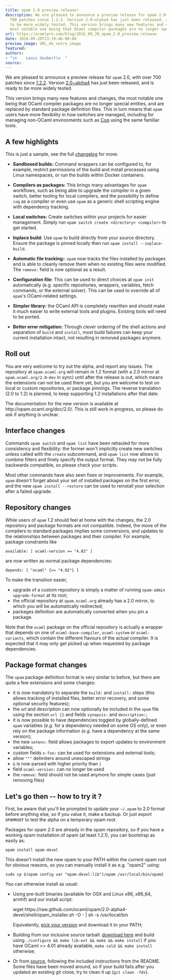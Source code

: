 ```yaml
---
title: opam 2.0 preview release!
description: We are pleased to announce a preview release for opam 2.0, with over
  700 patches since 1.2.2. Version 2.0~alpha4 has just been released, and is ready
  to be more widely tested. This version brings many new features and changes, the
  most notable one being that OCaml compiler packages are no longer spe...
url: https://ocamlpro.com/blog/2016_09_20_opam_2.0_preview_release
date: 2016-09-20T13:19:46-00:00
preview_image: URL_de_votre_image
featured:
authors:
- "\n    Louis Gesbert\n  "
source:
---
```


<p>We are pleased to announce a preview release for <code>opam</code> 2.0, with over 700
patches since <a href="https://opam.ocaml.org/blog/opam-1-2-2-release/">1.2.2</a>. Version
<a href="https://github.com/ocaml/opam/releases/2.0-alpha4">2.0~alpha4</a> has just been
released, and is ready to be more widely tested.</p>
<p>This version brings many new features and changes, the most notable one being
that OCaml compiler packages are no longer special entities, and are replaced
by standard package definition files. This in turn means that <code>opam</code> users have
more flexibility in how switches are managed, including for managing non-OCaml
environments such as <a href="http://coq.io/opam/">Coq</a> using the same familiar tools.</p>
<h2>A few highlights</h2>
<p>This is just a sample, see the full
<a href="https://github.com/ocaml/opam/blob/2.0-alpha4/CHANGES">changelog</a> for more:</p>
<ul>
<li>
<p><strong>Sandboxed builds:</strong> Command wrappers can be configured to, for example,
restrict permissions of the build and install processes using Linux
namespaces, or run the builds within Docker containers.</p>
</li>
<li>
<p><strong>Compilers as packages:</strong> This brings many advantages for <code>opam</code> workflows,
such as being able to upgrade the compiler in a given switch, better tooling for
local compilers, and the possibility to define <code>coq</code> as a compiler or even
use <code>opam</code> as a generic shell scripting engine with dependency tracking.</p>
</li>
<li>
<p><strong>Local switches:</strong> Create switches within your projects for easier
management. Simply run <code>opam switch create &lt;directory&gt; &lt;compiler&gt;</code> to get
started.</p>
</li>
<li>
<p><strong>Inplace build:</strong> Use <code>opam</code> to build directly from
your source directory. Ensure the package is pinned locally then run <code>opam install --inplace-build</code>.</p>
</li>
<li>
<p><strong>Automatic file tracking:</strong>: <code>opam</code> now tracks the files installed by packages
and is able to cleanly remove them when no existing files were modified.
The <code>remove:</code> field is now optional as a result.</p>
</li>
<li>
<p><strong>Configuration file:</strong> This can be used to direct choices at <code>opam init</code>
automatically (e.g. specific repositories, wrappers, variables, fetch
commands, or the external solver). This can be used to override all of <code>opam</code>'s
OCaml-related settings.</p>
</li>
<li>
<p><strong>Simpler library:</strong> the OCaml API is completely rewritten and should make it
much easier to write external tools and plugins. Existing tools will need to be
ported.</p>
</li>
<li>
<p><strong>Better error mitigation:</strong> Through clever ordering of the shell actions and
separation of <code>build</code> and <code>install</code>, most build failures can keep your current
installation intact, not resulting in removed packages anymore.</p>
</li>
</ul>
<h2>Roll out</h2>
<p>You are very welcome to try out the alpha, and report any issues. The repository
at <code>opam.ocaml.org</code> will remain in 1.2 format (with a 2.0 mirror at
<code>opam.ocaml.org/2.0~dev</code> in sync) until after the release is out, which means
the extensions can not be used there yet, but you are welcome to test on local
or custom repositories, or package pinnings. The reverse translation (2.0 to
1.2) is planned, to keep supporting 1.2 installations after that date.</p>
<p>The documentation for the new version is available at
http://opam.ocaml.org/doc/2.0/. This is still work in progress, so please do ask
if anything is unclear.</p>
<h2>Interface changes</h2>
<p>Commands <code>opam switch</code> and <code>opam list</code> have been rehauled for more consistency
and flexibility: the former won't implicitly create new switches unless called
with the <code>create</code> subcommand, and <code>opam list</code> now allows to combine filters and
finely specify the output format. They may not be fully backwards compatible, so
please check your scripts.</p>
<p>Most other commands have also seen fixes or improvements. For example, <code>opam</code>
doesn't forget about your set of installed packages on the first error, and the
new <code>opam install --restore</code> can be used to reinstall your selection after a
failed upgrade.</p>
<h2>Repository changes</h2>
<p>While users of <code>opam</code> 1.2 should feel at home with the changes, the 2.0 repository
and package formats are not compatible. Indeed, the move of the compilers to
standard packages implies some conversions, and updates to the relationships
between packages and their compiler. For example, package constraints like</p>
<pre><code class="language-shell-session">available: [ ocaml-version &gt;= &quot;4.02&quot; ]
</code></pre>
<p>are now written as normal package dependencies:</p>
<pre><code class="language-shell-session">depends: [ &quot;ocaml&quot; {&gt;= &quot;4.02&quot;} ]
</code></pre>
<p>To make the transition easier,</p>
<ul>
<li>upgrade of a custom repository is simply a matter of running <code>opam-admin upgrade-format</code> at its root;
</li>
<li>the official repository at <code>opam.ocaml.org</code> already has a 2.0 mirror, to which
you will be automatically redirected;
</li>
<li>packages definition are automatically converted when you pin a package.
</li>
</ul>
<p>Note that the <code>ocaml</code> package on the official repository is actually a wrapper
that depends on one of <code>ocaml-base-compiler</code>, <code>ocaml-system</code> or
<code>ocaml-variants</code>, which contain the different flavours of the actual compiler.
It is expected that it may only get picked up when requested by package
dependencies.</p>
<h2>Package format changes</h2>
<p>The <code>opam</code> package definition format is very similar to before, but there are
quite a few extensions and some changes:</p>
<ul>
<li>it is now mandatory to separate the <code>build:</code> and <code>install:</code> steps (this allows
tracking of installed files, better error recovery, and some optional security
features);
</li>
<li>the url and description can now optionally be included in the <code>opam</code> file
using the section <code>url {}</code> and fields <code>synopsis:</code> and <code>description:</code>;
</li>
<li>it is now possible to have dependencies toggled by globally-defined <code>opam</code>
variables (<em>e.g.</em> for a dependency needed on some OS only), or even rely on
the package information (<em>e.g.</em> have a dependency at the same version);
</li>
<li>the new <code>setenv:</code> field allows packages to export updates to environment
variables;
</li>
<li>custom fields <code>x-foo:</code> can be used for extensions and external tools;
</li>
<li>allow <code>&quot;&quot;&quot;</code> delimiters around unescaped strings
</li>
<li><code>&amp;</code> is now parsed with higher priority than <code>|</code>
</li>
<li>field <code>ocaml-version:</code> can no longer be used
</li>
<li>the <code>remove:</code> field should not be used anymore for simple cases (just removing
files)
</li>
</ul>
<h2>Let's go then -- how to try it ?</h2>
<p>First, be aware that you'll be prompted to update your <code>~/.opam</code> to 2.0 format
before anything else, so if you value it, make a backup. Or just export
<code>OPAMROOT</code> to test the alpha on a temporary opam root.</p>
<p>Packages for opam 2.0 are already in the opam repository, so if you have a
working opam installation of opam (at least 1.2.1), you can bootstrap as easily
as:</p>
<pre><code class="language-shell-session">opam install opam-devel
</code></pre>
<p>This doesn't install the new opam to your PATH within the current opam root for
obvious reasons, so you can manually install it as e.g. &quot;opam2&quot; using:</p>
<pre><code class="language-shell-session">sudo cp $(opam config var &quot;opam-devel:lib&quot;)/opam /usr/local/bin/opam2
</code></pre>
<p>You can otherwise install as usual:</p>
<ul>
<li>
<p>Using pre-built binaries (available for OSX and Linux x86, x86_64, armhf) and
our install script:</p>
<p>wget https://raw.github.com/ocaml/opam/2.0-alpha4-devel/shell/opam_installer.sh -O - | sh -s /usr/local/bin</p>
<p>Equivalently,
<a href="https://github.com/ocaml/opam/releases/2.0-alpha4">pick your version</a> and
download it to your PATH;</p>
</li>
<li>
<p>Building from our inclusive source tarball:
<a href="https://github.com/ocaml/opam/releases/download/2.0-alpha4/opam-full-2.0-alpha4.tar.gz">download here</a>
and build using <code>./configure &amp;&amp; make lib-ext &amp;&amp; make &amp;&amp; make install</code> if you
have OCaml &gt;= 4.01 already available, <code>make cold &amp;&amp; make install</code> otherwise;</p>
</li>
<li>
<p>Or from <a href="https://github.com/ocaml/opam/tree/2.0-alpha4">source</a>, following the
included instructions from the README. Some files have been moved around, so
if your build fails after you updated an existing git clone, try to clean it
up (<code>git clean -fdx</code>).</p>
</li>
</ul>

